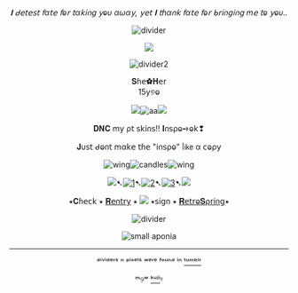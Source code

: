 <div align="center">
  
*𝚰 ᑯ𝖾𝗍𝖾𝗌𝗍 𝖿α𝗍𝖾 𝖿ⱺ𝗋 𝗍α𝗄𝗂𐓣𝗀 𝗒ⱺυ αωα𝗒, 𝗒𝖾𝗍 𝚰 𝗍ɦα𐓣𝗄 𝖿α𝗍𝖾 𝖿ⱺ𝗋 ᑲ𝗋𝗂𐓣𝗀𝗂𐓣𝗀 ꭑ𝖾 𝗍ⱺ 𝗒ⱺυ..*
  
![divider](https://64.media.tumblr.com/43a0ca16f0d7a2bc1851008251c46d2e/0ec54706359ceab6-2a/s2048x3072/daa56a4e1961c3b56868b74b3217bc22a0dc0d4e.pnj)

<p align="center">
  <img src="https://s3.getstickerpack.com/storage/uploads/sticker-pack/honkai-impact-3rd-elysian-realm-stickers/sticker_1.png?f5df23a64aea27cb97b1750e51249339&d=200x200"/>
</p>

<div align="center">

![divider2](https://64.media.tumblr.com/3380a30a2c99204a001b2216ab479add/9e7318649f5adace-7f/s400x600/89293331467242f00e9dd0ec0b2b26dac45f103c.pnj)

<div align="center">𝐒ɦ𝖾✿𝐇𝖾𝗋
<div align="center">15y୭ⱺ


![](https://64.media.tumblr.com/f599c91970e350ed015c9787a6995370/254aa231130777ad-7e/s75x75_c1/91f29d1fb959c52dec0e4e75cc9aea771876b9c8.gifv)![aa](https://64.media.tumblr.com/a875f548e209fb22c13fed2ea59b0548/f9c76a237e25a0b3-52/s75x75_c1/cb50961fbf274021fe2c0d386c1f825a97495a85.gifv)![](https://64.media.tumblr.com/e816f941d78942518f5359497865941e/254aa231130777ad-83/s75x75_c1/5defaa3056b3e4591c9d23cbae91266225da6e06.gifv)

<p align="center">

𝐃𝐍𝐂 ꭑ𝗒 ρ𝗍 𝗌𝗄𝗂𐓣𝗌!! 𝚰𐓣𝗌ρⱺ➺ⱺ𝗄❢

𝐉υ𝗌𝗍 ᑯⱺ𐓣𝗍 ꭑα𝗄𝖾 𝗍ɦ𝖾 "𝗂𐓣𝗌ρⱺ" ᥣ𝗂𝗄𝖾 α 𝖼ⱺρ𝗒

![wing](https://64.media.tumblr.com/b546cac4e3f8198ecef0220222547628/f9c76a237e25a0b3-0e/s75x75_c1/9e736300fce1a604ec27dfabb24c4cb670d68652.gifv)![candles](https://64.media.tumblr.com/31bb53b7211910669a65e70f7ca35084/f9c76a237e25a0b3-30/s75x75_c1/7fd251eb932617113ce989e92e43c5b47aa0c5d2.gifv)![wing](https://64.media.tumblr.com/9bd3a77d60eb18af040889c7eac899e9/f9c76a237e25a0b3-06/s75x75_c1/afa7123af2b83abdb5f6af80ef8dd373b9309301.gifv)



![](https://64.media.tumblr.com/785cc02525e1133c9b3d8b60be3c0f24/f9c76a237e25a0b3-55/s75x75_c1/ba15cd6219f9e594223596b343f50299bc84a9ea.gifv)➷[![1](https://64.media.tumblr.com/63da2be9792f54be1a7cc71e47818bd0/828870b2d99689c2-b1/s75x75_c1/72514a3f363f3701c3bb830c89ce5d3a555aa3cf.pnj)](https://rentry.co/linkrose)➷[![2](https://64.media.tumblr.com/e15cdc53fe9810a04873f876f09a57e9/828870b2d99689c2-db/s75x75_c1/703fb8a8389c30b88b84ce08b67049e8891c9c70.pnj)](https://rentry.co/marchthefontain)➷[![3](https://64.media.tumblr.com/022a22573d89c8013404b4fcb91ab53f/828870b2d99689c2-53/s75x75_c1/dfaa245137fc6a286a52aad01fdd3d65574bdda9.pnj)](https://rentry.co/byiInts)➷![](https://64.media.tumblr.com/785cc02525e1133c9b3d8b60be3c0f24/f9c76a237e25a0b3-55/s75x75_c1/ba15cd6219f9e594223596b343f50299bc84a9ea.gifv)

⭑𝐂ɦ𝖾𝖼𝗄 ⭑ [𝐑𝖾𐓣𝗍𝗋𝗒](https://rentry.co/FurinaTheFontaine) ⭑  ![](https://64.media.tumblr.com/8096ad23a44c4a3865174d9dde506608/d75bba3560d424e3-e8/s75x75_c1/617e6e1843fc70946be6c024ba739703245fe1d2.webp) ⭑𝗌𝗂𝗀𐓣 ⭑ [𝐑𝖾𝗍𝗋ⱺ𝐒ρ𝗋𝗂𐓣𝗀](https://retrospring.net/@FurinaTheFontain)⭑

![divider](https://64.media.tumblr.com/3380a30a2c99204a001b2216ab479add/9e7318649f5adace-7f/s400x600/89293331467242f00e9dd0ec0b2b26dac45f103c.pnj)


![small aponia](https://64.media.tumblr.com/1da6e953a8bacef2d125d442b0846e88/ed4139992762adf6-8a/s100x200/082fcbc0b55aeb14a767d16f5c7af4cb2b6e4e44.pnj) 

---
ᵈⁱᵛⁱᵈᵉʳˢ ⁿ ᵖⁱˣᵉˡˢ ʷᵉʳᵉ ᶠᵒᵘⁿᵈ ⁱⁿ  [ᵗᵘᵐᵇˡʳ](https://www.tumblr.com)

ᵐ୨ʷ [ᵏᵘʲⁱ](https://github.com/Z1pTheDragon)ᵎᵎ
